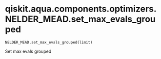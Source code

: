 # qiskit.aqua.components.optimizers.NELDER\_MEAD.set\_max\_evals\_grouped

`NELDER_MEAD.set_max_evals_grouped(limit)`

Set max evals grouped
